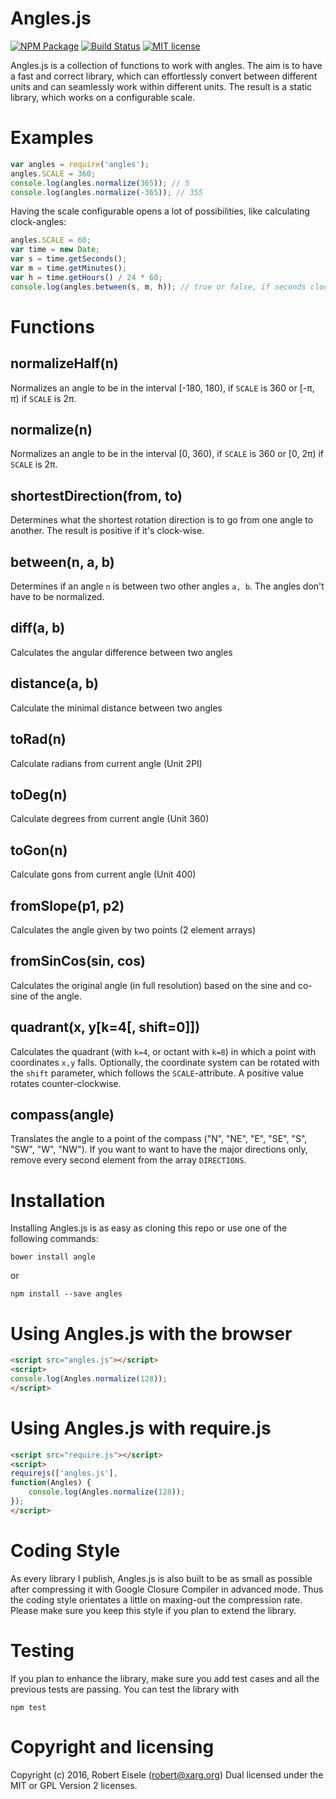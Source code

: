 # Angles.js 

[![NPM Package](https://img.shields.io/npm/v/angles.svg?style=flat)](https://npmjs.org/package/angles "View this project on npm")
[![Build Status](https://travis-ci.org/infusion/Angles.js.svg)](https://travis-ci.org/infusion/Angles.js)
[![MIT license](http://img.shields.io/badge/license-MIT-brightgreen.svg)](http://opensource.org/licenses/MIT)


Angles.js is a collection of functions to work with angles. The aim is to have a fast and correct library, which can effortlessly convert between different units and can seamlessly work within different units. The result is a static library, which works on a configurable scale.

Examples
===

```javascript
var angles = require('angles');
angles.SCALE = 360;
console.log(angles.normalize(365)); // 5
console.log(angles.normalize(-365)); // 355
```

Having the scale configurable opens a lot of possibilities, like calculating clock-angles:

```javascript
angles.SCALE = 60;
var time = new Date;
var s = time.getSeconds();
var m = time.getMinutes();
var h = time.getHours() / 24 * 60;
console.log(angles.between(s, m, h)); // true or false, if seconds clockhand is between the minutes and hours clockhand
```


Functions
===

normalizeHalf(n)
---
Normalizes an angle to be in the interval [-180, 180), if `SCALE` is 360 or [-π, π) if `SCALE` is 2π.

normalize(n)
---
Normalizes an angle to be in the interval [0, 360), if `SCALE` is 360 or [0, 2π) if `SCALE` is 2π.

shortestDirection(from, to)
---
Determines what the shortest rotation direction is to go from one angle to another. The result is positive if it's clock-wise.

between(n, a, b)
---
Determines if an angle `n` is between two other angles `a, b`. The angles don't have to be normalized.

diff(a, b)
---
Calculates the angular difference between two angles

distance(a, b)
---
Calculate the minimal distance between two angles

toRad(n)
---
Calculate radians from current angle (Unit 2PI)

toDeg(n)
---
Calculate degrees from current angle (Unit 360)

toGon(n)
---
Calculate gons from current angle (Unit 400)

fromSlope(p1, p2)
---
Calculates the angle given by two points (2 element arrays)

fromSinCos(sin, cos)
---
Calculates the original angle (in full resolution) based on the sine and co-sine of the angle.

quadrant(x, y[k=4[, shift=0]])
---
Calculates the quadrant (with `k=4`, or octant with `k=8`) in which a point with coordinates `x,y` falls. Optionally, the coordinate system can be rotated with the `shift` parameter, which follows the `SCALE`-attribute. A positive value rotates counter-clockwise.

compass(angle)
---
Translates the angle to a point of the compass ("N", "NE", "E", "SE", "S", "SW", "W", "NW"). If you want to want to have the major directions only, remove every second element from the array `DIRECTIONS`.

Installation
===
Installing Angles.js is as easy as cloning this repo or use one of the following commands:

```
bower install angle
```
or

```
npm install --save angles
```


Using Angles.js with the browser
===
```html
<script src="angles.js"></script>
<script>
console.log(Angles.normalize(128));
</script>
```

Using Angles.js with require.js
===
```html
<script src="require.js"></script>
<script>
requirejs(['angles.js'],
function(Angles) {
    console.log(Angles.normalize(128));
});
</script>
```

Coding Style
===
As every library I publish, Angles.js is also built to be as small as possible after compressing it with Google Closure Compiler in advanced mode. Thus the coding style orientates a little on maxing-out the compression rate. Please make sure you keep this style if you plan to extend the library.

Testing
===
If you plan to enhance the library, make sure you add test cases and all the previous tests are passing. You can test the library with

```
npm test
```

Copyright and licensing
===
Copyright (c) 2016, Robert Eisele (robert@xarg.org)
Dual licensed under the MIT or GPL Version 2 licenses.
